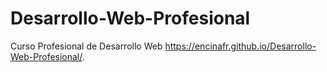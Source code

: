 # Desarrollo-Web-Profesional
Curso Profesional de Desarrollo Web
https://encinafr.github.io/Desarrollo-Web-Profesional/.
